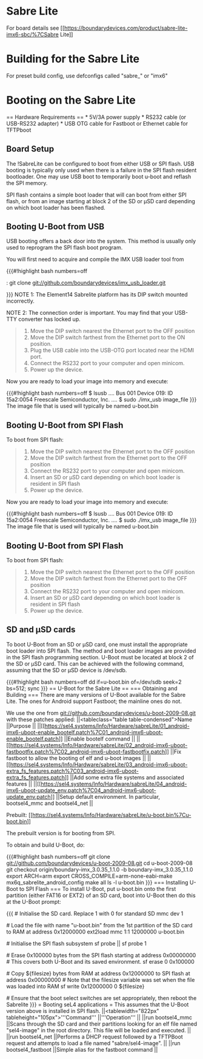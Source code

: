 # Sabre Lite


For board details see
\[\[<https://boundarydevices.com/product/sabre-lite-imx6-sbc/%7CSabre>
Lite\]\]

# Building for the Sabre Lite
 For preset build config, use defconfigs
called "sabre\_" or "imx6"

# Booting on the Sabre Lite
 == Hardware Requirements == \* 5V/3A power
supply \* RS232 cable (or USB-RS232 adapter) \* USB OTG cable for
Fastboot or Ethernet cable for TFTPboot

## Board Setup
 The !SabreLite can be configured to boot from either
USB or SPI flash. USB booting is typically only used when there is a
failure in the SPI flash resident bootloader. One may use USB boot to
temporarily boot u-boot and reflash the SPI memory.

SPI flash contains a simple boot loader that will can boot from either
SPI flash, or from an image starting at block 2 of the SD or μSD card
depending on which boot loader has been flashed.

## Booting U-Boot from USB
 USB booting offers a back door into the
system. This method is usually only used to reprogram the SPI flash boot
program.

You will first need to acquire and compile the IMX USB loader tool from

{{{\#!highlight bash numbers=off

:   git clone <git://github.com/boundarydevices/imx_usb_loader.git>

}}} NOTE 1: The Element14 Sabrelite platform has its DIP switch mounted
incorrectly.

NOTE 2: The connection order is important. You may find that your
USB-TTY converter has locked up.

> 1.  Move the DIP switch nearest the Ethernet port to the OFF position
> 2.  Move the DIP switch farthest from the Ethernet port to the
>     ON position.
> 3.  Plug the USB cable into the USB-OTG port located near the
>     HDMI port.
> 4.  Connect the RS232 port to your computer and open minicom.
> 5.  Power up the device.

Now you are ready to load your image into memory and execute:

{{{\#!highlight bash numbers=off \$ lsusb .... Bus 001 Device 019: ID
15a2:0054 Freescale Semiconductor, Inc. .... \$ sudo ./imx\_usb
image\_file }}} The image file that is used will typically be named
u-boot.bin

## Booting U-Boot from SPI Flash
 To boot from SPI flash:

> 1.  Move the DIP switch nearest the Ethernet port to the OFF position
> 2.  Move the DIP switch farthest from the Ethernet port to the OFF
>     position
> 3.  Connect the RS232 port to your computer and open minicom.
> 4.  Insert an SD or μSD card depending on which boot loader is
>     resident in SPI flash
> 5.  Power up the device.

Now you are ready to load your image into memory and execute:

{{{\#!highlight bash numbers=off \$ lsusb .... Bus 001 Device 019: ID
15a2:0054 Freescale Semiconductor, Inc. .... \$ sudo ./imx\_usb
image\_file }}} The image file that is used will typically be named
u-boot.bin

## Booting U-Boot from SPI Flash
 To boot from SPI flash:

> 1.  Move the DIP switch nearest the Ethernet port to the OFF position
> 2.  Move the DIP switch farthest from the Ethernet port to the OFF
>     position
> 3.  Connect the RS232 port to your computer and open minicom.
> 4.  Insert an SD or μSD card depending on which boot loader is
>     resident in SPI flash
> 5.  Power up the device.

## SD and μSD cards
 To boot U-Boot from an SD or μSD card, one must
install the appropriate boot loader into SPI flash. The method and boot
loader images are provided in the SPI flash programming section. U-Boot
must be located at block 2 of the SD or μSD card. This can be achieved
with the following command, assuming that the SD or μSD device is
/dev/sdb.

{{{\#!highlight bash numbers=off dd if=u-boot.bin of=/dev/sdb seek=2
bs=512; sync }}} == U-Boot for the Sabre Lite == === Obtaining and
Building === There are many versions of U-Boot available for the Sabre
Lite. The ones for Android support Fastboot; the mainline ones do not.

We use the one from
<git://github.com/boundarydevices/u-boot-2009-08.git> with these patches
applied: ||&lt;tableclass="table table-condensed"&gt;Name ||Purpose ||
||\[\[<https://sel4.systems/Info/Hardware/sabreLite/01_android-imx6-uboot-enable_bootelf.patch%7C01_android-imx6-uboot-enable_bootelf.patch>\]\]
||Enable bootelf command ||
||\[\[<https://sel4.systems/Info/Hardware/sabreLite/02_android-imx6-uboot-fastbootfix.patch%7C02_android-imx6-uboot-fastbootfix.patch>\]\]
||Fix fastboot to allow the booting of elf and u-boot images ||
||\[\[<https://sel4.systems/Info/Hardware/sabreLite/03_android-imx6-uboot-extra_fs_features.patch%7C03_android-imx6-uboot-extra_fs_features.patch>\]\]
||Add some extra file systems and associated features ||
||\[\[<https://sel4.systems/Info/Hardware/sabreLite/04_android-imx6-uboot-update_env.patch%7C04_android-imx6-uboot-update_env.patch>\]\]
||Setup default environment. In particular, bootsel4\_mmc and
bootsel4\_net ||

Prebuilt:
\[\[<https://sel4.systems/Info/Hardware/sabreLite/u-boot.bin%7Cu-boot.bin>\]\]

The prebuilt version is for booting from SPI.

To obtain and build U-Boot, do:

{{{\#!highlight bash numbers=off git clone
<git://github.com/boundarydevices/u-boot-2009-08.git> cd u-boot-2009-08
git checkout origin/boundary-imx\_3.0.35\_1.1.0 -b
boundary-imx\_3.0.35\_1.1.0 export ARCH=arm export
CROSS\_COMPILE=arm-none-eabi-make mx6q\_sabrelite\_android\_config make
all ls -l u-boot.bin }}} === Installing U-Boot to SPI Flash === To
install U-Boot, put u-boot.bin onto the first partition (either FAT16 or
EXT2) of an SD card, boot into U-Boot then do this at the U-Boot prompt:

{{{ \# Initialise the SD card. Replace 1 with 0 for standard SD mmc dev
1

\# Load the file with name "u-boot.bin" from the 1st partition of the SD
card to RAM at address 0x12000000 ext2load mmc 1:1 12000000 u-boot.bin

\# Initialise the SPI flash subsystem sf probe || sf probe 1

\# Erase 0x100000 bytes from the SPI flash starting at address
0x00000000 \# This covers both U-Boot and its saved environment. sf
erase 0 0x100000

\# Copy \${filesize} bytes from RAM at address 0x12000000 to SPI flash
at address 0x00000000 \# Note that the filesize variable was set when
the file was loaded into RAM sf write 0x12000000 0 \${filesize}

\# Ensure that the boot select switches are set appropriately, then
reboot the Sabrelite }}} = Booting seL4 applications = This assumes that
the U-Boot version above is installed in SPI flash.
||&lt;tablewidth="822px" tableheight="105px"&gt;'''Command'''
||'''Operation''' || ||run bootsel4\_mmc ||Scans through the SD card and
their partitions looking for an elf file named "sel4-image" in the root
directory. This file will be loaded and executed. || ||run bootsel4\_net
||Performs a DHCP request followed by a TFTPBoot request and attempts to
load a file named "sabre/sel4-image". || ||run bootsel4\_fastboot
||Simple alias for the fastboot command ||
